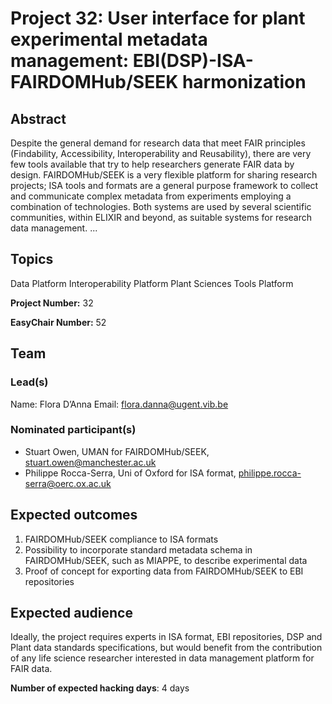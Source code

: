# Project 32: User interface for plant experimental metadata management: EBI(DSP)-ISA-FAIRDOMHub/SEEK harmonization

## Abstract

Despite the general demand for research data that meet FAIR principles (Findability, Accessibility, Interoperability and Reusability), there are very few tools available that try to help researchers generate FAIR data by design. FAIRDOMHub/SEEK is a very flexible platform for sharing research projects; ISA tools and formats are a general purpose framework to collect and communicate complex metadata from experiments employing a combination of technologies. Both systems are used by several scientific communities, within ELIXIR and beyond, as suitable systems for research data management. ...

## Topics

Data Platform
 Interoperability Platform
 Plant Sciences
 Tools Platform

**Project Number:** 32



**EasyChair Number:** 52

## Team

### Lead(s)

Name: Flora D’Anna
 Email: flora.danna@ugent.vib.be

### Nominated participant(s)

- Stuart Owen, UMAN for FAIRDOMHub/SEEK, stuart.owen@manchester.ac.uk
 - Philippe Rocca-Serra, Uni of Oxford for ISA format, philippe.rocca-serra@oerc.ox.ac.uk

## Expected outcomes

1) FAIRDOMHub/SEEK compliance to ISA formats
 2) Possibility to incorporate standard metadata schema in FAIRDOMHub/SEEK, such as MIAPPE, to describe experimental data
 3) Proof of concept for exporting data from FAIRDOMHub/SEEK to EBI repositories

## Expected audience

Ideally, the project requires experts in ISA format, EBI repositories, DSP and Plant data standards specifications, but would benefit from the contribution of any life science researcher interested in data management platform for FAIR data.

**Number of expected hacking days**: 4 days

